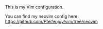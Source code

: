 This is my Vim configuration.

You can find my neovim config here:
https://github.com/Pfeifenjoy/vim/tree/neovim
